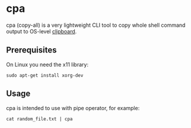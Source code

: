 # cpa
cpa (copy-all) is a very lightweight CLI tool to copy whole shell command output to OS-level [clipboard](https://github.com/aweinstock314/rust-clipboard).

## Prerequisites
On Linux you need the x11 library:
```shell
sudo apt-get install xorg-dev
```

## Usage
cpa is intended to use with pipe operator, for example:
```shell
cat random_file.txt | cpa
```
